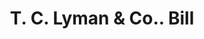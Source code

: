---
doi: 10.7916/D8BP1DW1
date_other: '1860'
date_other_textual: 1860-1869
form: printed ephemera
genre:
- Invoices
name:
- T. C. Lyman & Co.
object_in_context_url: https://biggert.cul.columbia.edu/items/view/ave_biggert_01126
subject_hierarchical_geographic:
- New York, New York, United States
subject_name:
- T. C. Lyman & Co.
title: T. C. Lyman & Co.. Bill
sort_title: T. C. Lyman & Co.. Bill
call_number: ave_biggert_01126
coordinates:
- 40.71277777777778,-74.00583333333333
pid: ave_biggert_01126
identifiers: ave_biggert_01126
thumbnail: https://derivativo-3.library.columbia.edu/iiif/2/ldpd:344882/full/!256,256/0/native.jpg
permalink: "/biggert/ave_biggert_01126/"
layout: iiif-image-page
---